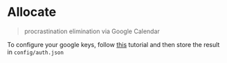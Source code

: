 # Allocate
> procrastination elimination via Google Calendar

To configure your google keys, follow [this](https://developers.google.com/google-apps/calendar/quickstart/dotnet?authuser=1) tutorial and then store the result in `config/auth.json`
